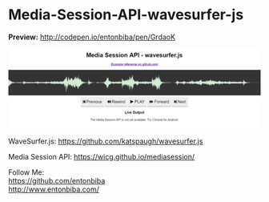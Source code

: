 # Media-Session-API-wavesurfer-js

<b>Preview:</b>
http://codepen.io/entonbiba/pen/GrdaoK

<img src="wavesurfer_media_session_api_preview.png" />

WaveSurfer.js:
https://github.com/katspaugh/wavesurfer.js

Media Session API:
https://wicg.github.io/mediasession/

Follow Me:<br/>
https://github.com/entonbiba<br/>
http://www.entonbiba.com/
